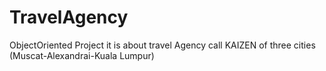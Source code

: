 # TravelAgency
ObjectOriented Project it is about travel Agency call KAIZEN of three cities (Muscat-Alexandrai-Kuala Lumpur)
